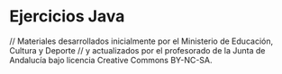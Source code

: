 # Ejercicios Java
// Materiales desarrollados inicialmente por el Ministerio de Educación, Cultura y Deporte 
// y actualizados por el profesorado de la Junta de Andalucía bajo licencia Creative Commons BY-NC-SA.
